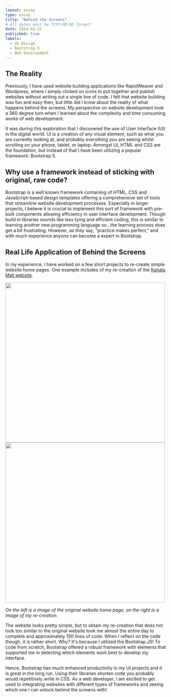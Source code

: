 ```yaml
---
layout: essay
type: essay
title: "Behind the Screens"
# All dates must be YYYY-MM-DD format!
date: 2024-02-22
published: true
labels:
  - UI Design
  - Bootstrap 5
  - Web Development
---
```



## The Reality

Previously, I have used website building applications like RapidWeaver and Wordpress, where I simply clicked on icons to put together and publish websites without writing out a single line of code. I felt that website building was fun and easy then, but little did I know about the reality of what happens behind the screens. My perspective on website development took a 360 degree turn when I learned about the complexity and time consuming works of web development.

It was during this exploration that I discovered the use of User Interface (UI) in the digital world. UI is a creation of any visual element, such as what you are currently looking at, and probably everything you are seeing whilst scrolling on your phone, tablet, or laptop. Amongst UI, HTML and CSS are the foundation, but instead of that I have been utilizing a popular framework: Bootstrap 5.

## Why use a framework instead of sticking with original, raw code?

Bootstrap is a well known framework containing of HTML, CSS and JavaScript-based design templates offering a comprehensive set of tools that streamline website development processes. Especially in larger projects, I believe it is crucial to implement this sort of framework with pre-built components allowing efficiency in user interface development. Though build in libraries sounds like less tying and efficient coding, this is similar to learning another new programming language so...the learning process does get a bit frustrating. However, as they say, "practice makes perfect," and with much experience anyone can become a expert in Bootstrap.

## Real Life Application of Behind the Screens

In my experience, I have worked on a few short projects to re-create simple website home pages. One example includes of my re-creation of the [Kahala Mall website](https://www.kahalamallcenter.com/).

<div class="text-center p-4">
    <img width="500px" src="../img/kahalamall.png">
    <img width="500px" src="../img/my-kahalamall.png">
</div>

*On the left is a image of the original website home page, on the right is a image of my re-creation.*

The website looks pretty simple, but to obtain my re-creation that does not look too similar to the original website took me almost the entire day to complete and approximately 150 lines of code. When I reflect on the code though, it is rather short. Why? It's because I utilized the Bootstrap.JS! To code from scratch, Bootstrap offered a robust framework with elements that supported me in detecting which elements work best to develop my interface. 

Hence, Bootstrap has much enhanced productivity in my UI projects and it is great in the long run. Using their libraries shorten code you probably would repetitively write in CSS. As a web developer, I am excited to get used to integrating websites with different types of frameworks and seeing which one I can unlock behind the screens with!

